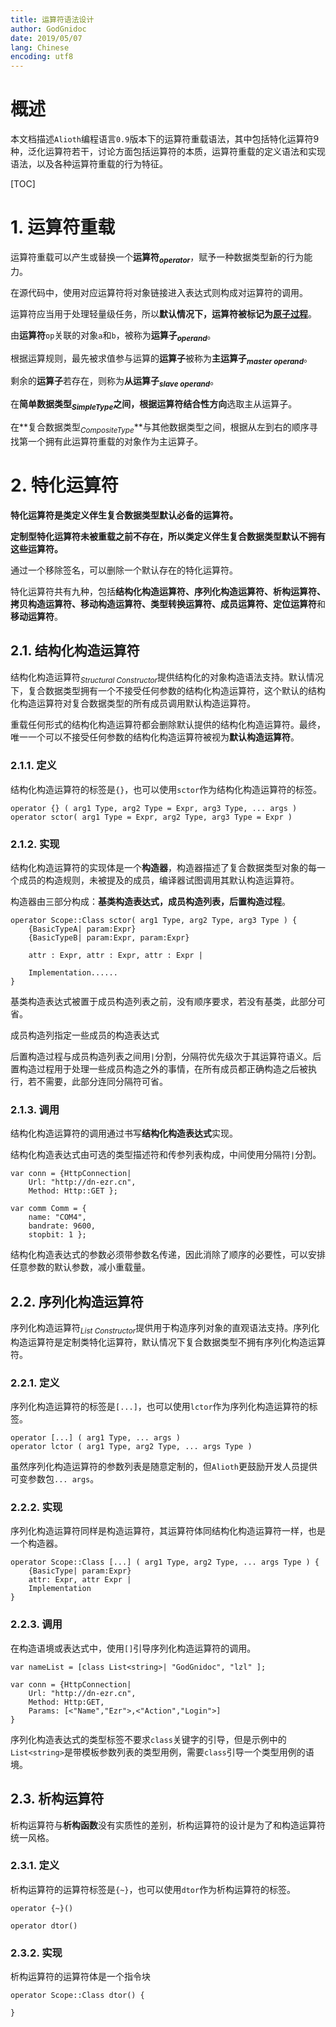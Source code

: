 ```yaml
---
title: 运算符语法设计
author: GodGnidoc
date: 2019/05/07
lang: Chinese
encoding: utf8
---
```


# 概述

本文档描述`Alioth`编程语言`0.9`版本下的运算符重载语法，其中包括特化运算符9种，泛化运算符若干，讨论方面包括运算符的本质，运算符重载的定义语法和实现语法，以及各种运算符重载的行为特征。

[TOC]

# 1. 运算符重载

运算符重载可以产生或替换一个**运算符$_{operator}$**，赋予一种数据类型新的行为能力。

在源代码中，使用对应运算符将对象链接进入表达式则构成对运算符的调用。

运算符应当用于处理轻量级任务，所以**默认情况下，运算符被标记为<u>原子过程</u>**。

由**运算符**`op`关联的对象`a`和`b`，被称为**运算子$_{operand}$**。

根据运算规则，最先被求值参与运算的**运算子**被称为**主运算子$_{master\ operand}$**。

剩余的**运算子**若存在，则称为**从运算子$_{slave\ operand}$**。

在**简单数据类型$_{SimpleType}$**之间，根据**运算符结合性方向**选取主从运算子。

在**复合数据类型$_{CompositeType}$**与其他数据类型之间，根据从左到右的顺序寻找第一个拥有此运算符重载的对象作为主运算子。

# 2. 特化运算符

**特化运算符是类定义伴生复合数据类型默认必备的运算符。**

**定制型特化运算符未被重载之前不存在，所以类定义伴生复合数据类型默认不拥有这些运算符。**

通过一个移除签名，可以删除一个默认存在的特化运算符。

特化运算符共有九种，包括**结构化构造运算符、序列化构造运算符、析构运算符、拷贝构造运算符、移动构造运算符、类型转换运算符、成员运算符、定位运算符**和**移动运算符**。

## 2.1. 结构化构造运算符

结构化构造运算符$_{Structural\ Constructor}$提供结构化的对象构造语法支持。默认情况下，复合数据类型拥有一个不接受任何参数的结构化构造运算符，这个默认的结构化构造运算符对复合数据类型的所有成员调用默认构造运算符。

重载任何形式的结构化构造运算符都会删除默认提供的结构化构造运算符。最终，唯一一个可以不接受任何参数的结构化构造运算符被视为**默认构造运算符**。

### 2.1.1. 定义

结构化构造运算符的标签是`{}`，也可以使用`sctor`作为结构化构造运算符的标签。

~~~
operator {} ( arg1 Type, arg2 Type = Expr, arg3 Type, ... args )
operator sctor( arg1 Type = Expr, arg2 Type, arg3 Type = Expr )
~~~

### 2.1.2. 实现

结构化构造运算符的实现体是一个**构造器**，构造器描述了复合数据类型对象的每一个成员的构造规则，未被提及的成员，编译器试图调用其默认构造运算符。

构造器由三部分构成：**基类构造表达式，成员构造列表，后置构造过程**。

~~~
operator Scope::Class sctor( arg1 Type, arg2 Type, arg3 Type ) {
    {BasicTypeA| param:Expr}
    {BasicTypeB| param:Expr, param:Expr}
    
    attr : Expr, attr : Expr, attr : Expr |

    Implementation......
}
~~~

基类构造表达式被置于成员构造列表之前，没有顺序要求，若没有基类，此部分可省。

成员构造列指定一些成员的构造表达式

后置构造过程与成员构造列表之间用`|`分割，分隔符优先级次于其运算符语义。后置构造过程用于处理一些成员构造之外的事情，在所有成员都正确构造之后被执行，若不需要，此部分连同分隔符可省。

### 2.1.3. 调用

结构化构造运算符的调用通过书写**结构化构造表达式**实现。

结构化构造表达式由可选的类型描述符和传参列表构成，中间使用分隔符`|`分割。

~~~
var conn = {HttpConnection|
    Url: "http://dn-ezr.cn",
    Method: Http::GET };

var comm Comm = {
    name: "COM4",
    bandrate: 9600,
    stopbit: 1 };
~~~

结构化构造表达式的参数必须带参数名传递，因此消除了顺序的必要性，可以安排任意参数的默认参数，减小重载量。

## 2.2. 序列化构造运算符

序列化构造运算符$_{List\ Constructor}$提供用于构造序列对象的直观语法支持。序列化构造运算符是定制类特化运算符，默认情况下复合数据类型不拥有序列化构造运算符。

### 2.2.1. 定义

序列化构造运算符的标签是`[...]`，也可以使用`lctor`作为序列化构造运算符的标签。

~~~
operator [...] ( arg1 Type, ... args )
operator lctor ( arg1 Type, arg2 Type, ... args Type )
~~~

虽然序列化构造运算符的参数列表是随意定制的，但`Alioth`更鼓励开发人员提供可变参数包` ... args `。

### 2.2.2. 实现

序列化构造运算符同样是构造运算符，其运算符体同结构化构造运算符一样，也是一个构造器。

~~~
operator Scope::Class [...] ( arg1 Type, arg2 Type, ... args Type ) {
    {BasicType| param:Expr}
    attr: Expr, attr Expr |
    Implementation
}
~~~

### 2.2.3. 调用

在构造语境或表达式中，使用`[]`引导序列化构造运算符的调用。

~~~
var nameList = [class List<string>| "GodGnidoc", "lzl" ];

var conn = {HttpConnection|
	Url: "http://dn-ezr.cn",
	Method: Http:GET,
	Params: [<"Name","Ezr">,<"Action","Login">]
}
~~~

序列化构造表达式的类型标签不要求`class`关键字的引导，但是示例中的`List<string>`是带模板参数列表的类型用例，需要`class`引导一个类型用例的语境。

## 2.3. 析构运算符

析构运算符与**析构函数**没有实质性的差别，析构运算符的设计是为了和构造运算符统一风格。

### 2.3.1. 定义

析构运算符的运算符标签是`{~}`，也可以使用`dtor`作为析构运算符的标签。

~~~
operator {~}()
~~~

~~~
operator dtor()
~~~

### 2.3.2. 实现

析构运算符的运算符体是一个指令块

~~~
operator Scope::Class dtor() {

}
~~~

